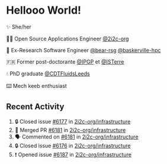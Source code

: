 # Hellooo World!

✨ She/her

👩‍💻 Open Source Applications Engineer [@2i2c-org](https://2i2c.org/)

🐻 Ex-Research Software Engineer [@bear-rsg](https://github.com/bear-rsg) [@baskerville-hpc](https://github.com/baskerville-hpc) 

🇫🇷 Former post-doctorante [@IPGP](https://github.com/IPGP) et [@ISTerre](https://www.isterre.fr/) 

💧 PhD graduate [@CDTFluidsLeeds](https://fluid-dynamics.leeds.ac.uk/) 

⌨️ Mech keeb enthusiast 

## Recent Activity 

<!--START_SECTION:activity-->
1. 🔒 Closed issue [#6177](https://github.com/2i2c-org/infrastructure/issues/6177) in [2i2c-org/infrastructure](https://github.com/2i2c-org/infrastructure)
2. 🎉 Merged PR [#6181](https://github.com/2i2c-org/infrastructure/pull/6181) in [2i2c-org/infrastructure](https://github.com/2i2c-org/infrastructure)
3. 🗣 Commented on [#6181](https://github.com/2i2c-org/infrastructure/pull/6181#issuecomment-2962226190) in [2i2c-org/infrastructure](https://github.com/2i2c-org/infrastructure)
4. 🔒 Closed issue [#6176](https://github.com/2i2c-org/infrastructure/issues/6176) in [2i2c-org/infrastructure](https://github.com/2i2c-org/infrastructure)
5. ❗ Opened issue [#6187](https://github.com/2i2c-org/infrastructure/issues/6187) in [2i2c-org/infrastructure](https://github.com/2i2c-org/infrastructure)
<!--END_SECTION:activity-->
